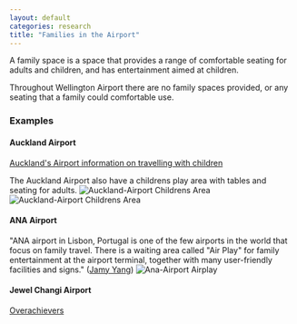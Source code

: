 ```yaml
---
layout: default
categories: research
title: "Families in the Airport"
---
```

A family space is a space that provides a range of comfortable seating for adults and children, and has entertainment aimed at children.

Throughout Wellington Airport there are no family spaces provided, or any seating that a family could comfortable use.


### Examples
#### Auckland Airport
[Auckland's Airport information on travelling with children](https://www.aucklandairport.co.nz/information/getting-ready-for-your-trip/travelling-with-children)

The Auckland Airport also have a childrens play area with tables and seating for adults.
![Auckland-Airport Childrens Area]({{imageurl}}/CHILDREN-02.JPG)
![Auckland-Airport Childrens Area]({{imageurl}}/CHILDREN-02.JPG)

#### ANA Airport
"ANA airport in Lisbon, Portugal is one of the few airports in the world that focus on family travel. There is a waiting area called "Air Play" for family entertainment at the airport terminal, together with many user-friendly facilities and signs." ([Jamy Yang](https://www.linkedin.com/pulse/top-10-civil-aviation-designs-2014-yang-design-jamy-yang/]))
![Ana-Airport Airplay]({{imageurl}}/CHILDREN-01.JPG)

#### Jewel Changi Airport
[Overachievers](http://www.changiairport.com/en/airport-experience/JewelChangiAirport.html)
